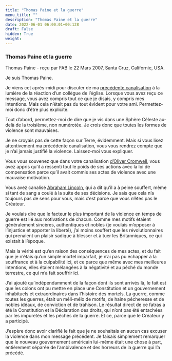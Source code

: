 ```yaml
---
title: "Thomas Paine et la guerre"
menu_title: ""
description: "Thomas Paine et la guerre"
date: 2022-06-01 06:00:01+00:128
draft: False
hidden: True
weight:
---
```

### Thomas Paine et la guerre

Thomas Paine - reçu par FAB le 22 Mars 2007, Santa Cruz, Californie, USA.

Je suis Thomas Paine.

Je viens cet après-midi pour discuter de ma [précédente canalisation](/fr-contemporary-messages/fr-contemporary-messages-by-date-order/fr-contemporary-messages-2007/fr-2007-3-16-2-fab-thomas-paine/) à la lumière de la réaction d’un collègue de l’église. Lorsque vous avez reçu ce message, vous avez compris tout ce que je disais, y compris mes intentions. Mais cela n’était pas du tout évident pour votre ami. Permettez-moi donc d’être plus explicite.

Tout d’abord, permettez-moi de dire que je vis dans une Sphère Céleste au-delà de la troisième, non numérotée. Je crois donc que toutes les formes de violence sont mauvaises.

Je ne croyais pas de cette façon sur Terre, évidemment. Mais si vous lisez attentivement ma précédente canalisation, vous vous rendrez compte que je n’ai jamais justifié la violence. Laissez-moi vous expliquer.

Vous vous souvenez que dans votre canalisation [d’Oliver Cromwell](/fr-contemporary-messages/fr-contemporary-messages-by-date-order/fr-contemporary-messages-2007/fr-2007-3-12-1-fab-oliver-cromwell/), vous avez appris qu’il a ressenti tout le poids de ses actions avec la loi de compensation parce qu’il avait commis ses actes de violence avec une mauvaise motivation.

Vous avez canalisé [Abraham Lincoln](/fr-contemporary-messages/fr-contemporary-messages-by-date-order/fr-contemporary-messages-2005/fr-2005-6-30-1-fab-abraham-lincoln/), qui a dit qu’il a à peine souffert, même si tant de sang a coulé à la suite de ses décisions. Je sais que cela n’a toujours pas de sens pour vous, mais c’est parce que vous n’êtes pas le Créateur.

Je voulais dire que le facteur le plus important de la violence en temps de guerre est lié aux motivations de chacun. Comme mes motifs étaient généralement sincères, authentiques et nobles (je voulais m’opposer à l’injustice et apporter la liberté), j’ai moins souffert que les révolutionnaires qui prenaient un plaisir sadique à blesser et à tuer les Britanniques, ce qui existait à l’époque.

Mais la vérité est qu’en raison des conséquences de mes actes, et du fait que je n’étais qu’un simple mortel imparfait, je n’ai pas pu échapper à la souffrance et à la culpabilité ici, et ce parce que même avec mes meilleures intentions, elles étaient mélangées à la négativité et au péché du monde terrestre, ce qui m’a fait souffrir ici.

J’ai ajouté qu’indépendamment de la façon dont ils sont arrivés là, le fait est que les colons ont pu mettre en place une Constitution et un gouvernement inhabituels et extraordinaires dans l’histoire des mortels. La guerre, comme toutes les guerres, était un méli-mélo de motifs, de haine pécheresse et de nobles idéaux, de conviction et de trahison. Le résultat direct de ce fatras a été la Constitution et la Déclaration des droits, qui n’ont pas été entachées par les impuretés et les péchés de la guerre. Et ce, parce que le Créateur y a participé.

J’espère donc avoir clarifié le fait que je ne souhaitais en aucun cas excuser la violence dans mon message précédent. Je faisais simplement remarquer que le nouveau gouvernement américain lui-même était une chose à part, entièrement séparée de l’ambivalence et des horreurs de la guerre qui l’a précédé.
